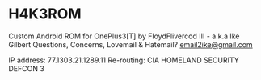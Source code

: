 # H4K3ROM
Custom Android ROM for OnePlus3[T]
by FloydFlivercod III - a.k.a Ike Gilbert
Questions, Concerns, Lovemail & Hatemail? email2ike@gmail.com

IP address: 77.1303.21.1289.11
Re-routing: CIA HOMELAND SECURITY
DEFCON 3
